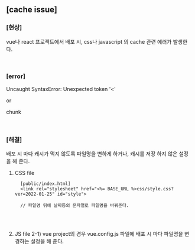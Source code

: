 

## [cache issue]

### [현상]  
vue나 react 프로젝트에서 배포 시, css나 javascript 의 cache 관련 에러가 발생한다. 

<br/>

### [error]
Uncaught SyntaxError: Unexpected token '<'

or 

chunk


<br/>

### [해결] <br/>

  배포 시 마다 캐시가 먹지 않도록 파일명을 변하게 하거나, 캐시를 저장 하지 않은 설정을 해 준다. <br/>
  
  1) CSS file
     ```
       [public/index.html]
       <link rel="stylesheet" href="<%= BASE_URL %>css/style.css?ver=2022-01-25" id="style">

       // 파일명 뒤에 날짜등의 문자열로 파일명을 바꿔준다. 
      
     ```

     <br/>
     
  2) JS file
     2-1) vue project의 경우 vue.config.js 파일에 배포 시 마다 파일명을 변경하는 설정을 해 준다. 

